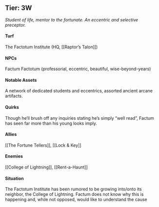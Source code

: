 ---
---

## Tier: 3W
*Student of life, mentor to the fortunate. An eccentric and selective preceptor.*

#### **Turf**
The Factotum Institute (HQ, [[Raptor’s Talon]])

#### **NPCs**
Factum Factotum (professorial, eccentric, beautiful, wise-beyond-years)

#### **Notable Assets**
A network of dedicated students and eccentrics, assorted ancient arcane artifacts.

#### **Quirks**
Though he‘ll brush off any inquiries stating he’s simply “well read”, Factum has seen far more than his young looks imply. 

#### **Allies**
[[The Fortune Tellers]], [[Lock & Key]]

#### **Enemies**
[[College of Lightning]], [[Rent-a-Haunt]]

#### **Situation**
The Factotum Institute has been rumored to be growing into/onto its neighbor, the College of Lightning. Factum does not know why this is happening and, while not opposed, would like to understand the cause